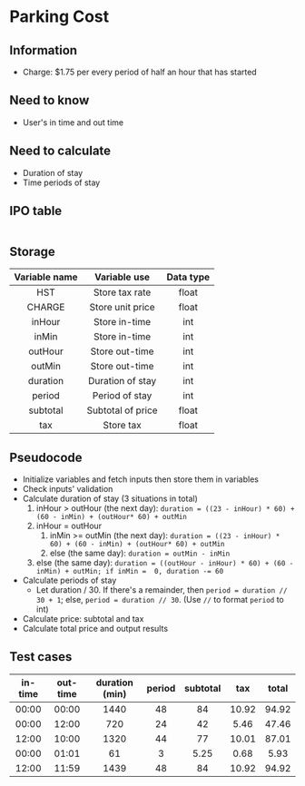 # Parking Cost

## Information

* Charge: $1.75 per every period of half an hour that has started

## Need to know

* User's in time and out time

## Need to calculate

* Duration of stay
* Time periods of stay

## IPO table

![]()

## Storage

| Variable name | Variable use | Data type |
| :-: | :-: | :-:|
| HST | Store tax rate | float |
|CHARGE | Store unit price | float |
| inHour | Store in-time | int |
| inMin | Store in-time | int |
| outHour | Store out-time | int |
| outMin | Store out-time | int |
| duration | Duration of stay | int |
| period | Period of stay | int |
| subtotal | Subtotal of price | float |
| tax | Store tax | float |

## Pseudocode

* Initialize variables and fetch inputs then store them in variables
* Check inputs' validation
* Calculate duration of stay (3 situations in total)
    1. inHour > outHour (the next day): `duration = ((23 - inHour) * 60) + (60 - inMin) + (outHour* 60) + outMin`
    2. inHour = outHour
        1. inMin >= outMin (the next day): `duration = ((23 - inHour) * 60) + (60 - inMin) + (outHour* 60) + outMin`
        2. else (the same day): `duration = outMin - inMin`
    3. else (the same day): `duration = ((outHour - inHour) * 60) + (60 - inMin) + outMin; if inMin =  0, duration -= 60`
* Calculate periods of stay
    * Let duration / 30. If there's a remainder, then `period = duration // 30 + 1`; else, `period = duration // 30`. (Use `//` to format `period` to int)
* Calculate price: subtotal and tax
* Calculate total price and output results

## Test cases

| in-time | out-time | duration (min) | period | subtotal | tax | total |
| :-: | :-: | :-: | :-: | :-: | :-: | :-: |
| 00:00 | 00:00 | 1440 | 48 | 84 | 10.92 | 94.92 |
| 00:00 | 12:00 | 720 | 24 | 42 | 5.46 | 47.46 |
| 12:00 | 10:00 | 1320 | 44 | 77 | 10.01 | 87.01 |
| 00:00 | 01:01 | 61 | 3 | 5.25 | 0.68 | 5.93 |
| 12:00 | 11:59 | 1439 | 48 | 84 | 10.92 | 94.92 |